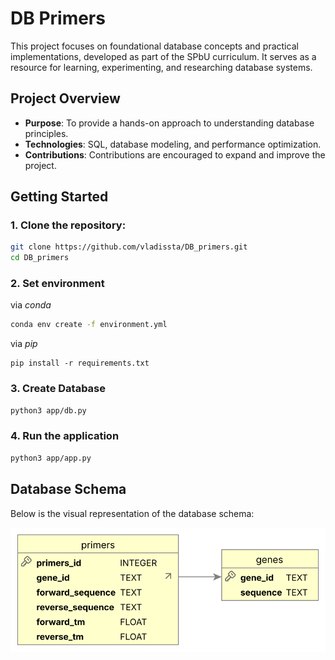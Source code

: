 # DB Primers

This project focuses on foundational database concepts and practical implementations, developed as part of the SPbU curriculum. It serves as a resource for learning, experimenting, and researching database systems.

## Project Overview

- **Purpose**: To provide a hands-on approach to understanding database principles.
- **Technologies**: SQL, database modeling, and performance optimization.
- **Contributions**: Contributions are encouraged to expand and improve the project.

## Getting Started

### 1. Clone the repository:
```bash
git clone https://github.com/vladissta/DB_primers.git
cd DB_primers
```

### 2. Set environment

via *conda*
```bash
conda env create -f environment.yml
```

via *pip*
```
pip install -r requirements.txt
```

### 3. Create Database
```bash
python3 app/db.py
```

### 4. Run the application
```bash
python3 app/app.py
```

## Database Schema

Below is the visual representation of the database schema:

![Database Schema](layout.svg)